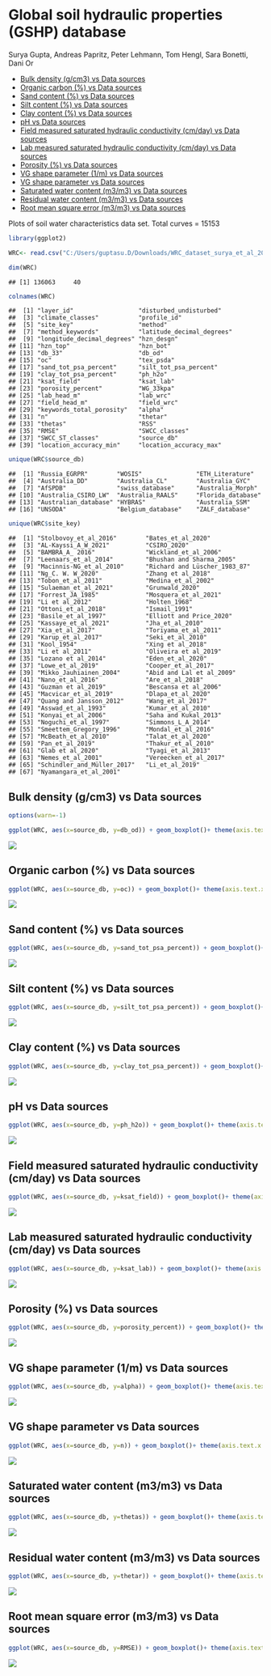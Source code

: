 Global soil hydraulic properties (GSHP) database
================
Surya Gupta, Andreas Papritz, Peter Lehmann, Tom Hengl, Sara Bonetti,
Dani Or

  - [Bulk density (g/cm3) vs Data
    sources](#bulk-density-gcm3-vs-data-sources)
  - [Organic carbon (%) vs Data
    sources](#organic-carbon--vs-data-sources)
  - [Sand content (%) vs Data sources](#sand-content--vs-data-sources)
  - [Silt content (%) vs Data sources](#silt-content--vs-data-sources)
  - [Clay content (%) vs Data sources](#clay-content--vs-data-sources)
  - [pH vs Data sources](#ph-vs-data-sources)
  - [Field measured saturated hydraulic conductivity (cm/day) vs Data
    sources](#field-measured-saturated-hydraulic-conductivity-cmday-vs-data-sources)
  - [Lab measured saturated hydraulic conductivity (cm/day) vs Data
    sources](#lab-measured-saturated-hydraulic-conductivity-cmday-vs-data-sources)
  - [Porosity (%) vs Data sources](#porosity--vs-data-sources)
  - [VG shape parameter (1/m) vs Data
    sources](#vg-shape-parameter-1m-vs-data-sources)
  - [VG shape parameter vs Data
    sources](#vg-shape-parameter-vs-data-sources)
  - [Saturated water content (m3/m3) vs Data
    sources](#saturated-water-content-m3m3-vs-data-sources)
  - [Residual water content (m3/m3) vs Data
    sources](#residual-water-content-m3m3-vs-data-sources)
  - [Root mean square error (m3/m3) vs Data
    sources](#root-mean-square-error-m3m3-vs-data-sources)

Plots of soil water characteristics data set. Total curves = 15153

``` r
library(ggplot2)

WRC<- read.csv("C:/Users/guptasu.D/Downloads/WRC_dataset_surya_et_al_2021_final.csv")

dim(WRC)
```

    ## [1] 136063     40

``` r
colnames(WRC)
```

    ##  [1] "layer_id"                  "disturbed_undisturbed"    
    ##  [3] "climate_classes"           "profile_id"               
    ##  [5] "site_key"                  "method"                   
    ##  [7] "method_keywords"           "latitude_decimal_degrees" 
    ##  [9] "longitude_decimal_degrees" "hzn_desgn"                
    ## [11] "hzn_top"                   "hzn_bot"                  
    ## [13] "db_33"                     "db_od"                    
    ## [15] "oc"                        "tex_psda"                 
    ## [17] "sand_tot_psa_percent"      "silt_tot_psa_percent"     
    ## [19] "clay_tot_psa_percent"      "ph_h2o"                   
    ## [21] "ksat_field"                "ksat_lab"                 
    ## [23] "porosity_percent"          "WG_33kpa"                 
    ## [25] "lab_head_m"                "lab_wrc"                  
    ## [27] "field_head_m"              "field_wrc"                
    ## [29] "keywords_total_porosity"   "alpha"                    
    ## [31] "n"                         "thetar"                   
    ## [33] "thetas"                    "RSS"                      
    ## [35] "RMSE"                      "SWCC_classes"             
    ## [37] "SWCC_ST_classes"           "source_db"                
    ## [39] "location_accuracy_min"     "location_accuracy_max"

``` r
unique(WRC$source_db)
```

    ##  [1] "Russia_EGRPR"        "WOSIS"               "ETH_Literature"     
    ##  [4] "Australia_DD"        "Australia_CL"        "Australia_GYC"      
    ##  [7] "AfSPDB"              "swiss_database"      "Australia_Morph"    
    ## [10] "Australia_CSIRO_LW"  "Australia_RAALS"     "Florida_database"   
    ## [13] "Australian_database" "HYBRAS"              "Australia_SSM"      
    ## [16] "UNSODA"              "Belgium_database"    "ZALF_database"

``` r
unique(WRC$site_key)
```

    ##  [1] "Stolbovoy_et_al_2016"        "Bates_et_al_2020"           
    ##  [3] "AL-Kayssi_A_W_2021"          "CSIRO_2020"                 
    ##  [5] "BAMBRA_A_ 2016"              "Wickland_et_al_2006"        
    ##  [7] "Leenaars_et_al_2014"         "Bhushan and Sharma_2005"    
    ##  [9] "Macinnis-NG_et_al_2010"      "Richard and Lüscher_1983_87"
    ## [11] "Ng_C. W. W_2020"             "Zhang et al_2018"           
    ## [13] "Tobon_et_al_2011"            "Medina_et_al_2002"          
    ## [15] "Sulaeman_et_al_2021"         "Grunwald_2020"              
    ## [17] "Forrest_JA_1985"             "Mosquera_et_al_2021"        
    ## [19] "Li et al_2012"               "Holten_1968"                
    ## [21] "Ottoni_et_al_2018"           "Ismail_1991"                
    ## [23] "Basile_et_al_1997"           "Elliott and Price_2020"     
    ## [25] "Kassaye_et_al_2021"          "Jha_et_al_2010"             
    ## [27] "Xia_et_al_2017"              "Toriyama_et_al_2011"        
    ## [29] "Karup_et_al_2017"            "Seki_et_al_2010"            
    ## [31] "Kool_1954"                   "Xing et al_2018"            
    ## [33] "Li et al_2011"               "Oliveira et al_2019"        
    ## [35] "Lozano et al_2014"           "Eden_et_al_2020"            
    ## [37] "Lowe_et_al_2019"             "Cooper_et_al_2017"          
    ## [39] "Mikko_Jauhiainen_2004"       "Abid and Lal et al_2009"    
    ## [41] "Nano_et_al_2016"             "Are_et_al_2018"             
    ## [43] "Guzman et al_2019"           "Bescansa et al_2006"        
    ## [45] "Macvicar_et_al_2019"         "Dlapa_et_al_2020"           
    ## [47] "Quang and Jansson_2012"      "Wang_et_al_2017"            
    ## [49] "Asswad_et_al_1993"           "Kumar_et_al_2010"           
    ## [51] "Konyai_et_al_2006"           "Saha and Kukal_2013"        
    ## [53] "Noguchi_et_al_1997"          "Simmons_L_A_2014"           
    ## [55] "Smeettem_Gregory_1996"       "Mondal_et_al_2016"          
    ## [57] "McBeath_et_al_2010"          "Talat_et_al_2020"           
    ## [59] "Pan_et_al_2019"              "Thakur_et_al_2010"          
    ## [61] "Glab et al_2020"             "Tyagi_et_al_2013"           
    ## [63] "Nemes_et_al_2001"            "Vereecken_et_al_2017"       
    ## [65] "Schindler_and_Müller_2017"   "Li_et_al_2019"              
    ## [67] "Nyamangara_et_al_2001"

## Bulk density (g/cm3) vs Data sources

``` r
options(warn=-1)

ggplot(WRC, aes(x=source_db, y=db_od)) + geom_boxplot()+ theme(axis.text.x = element_text(angle = 90, hjust = 1))
```

![](Dataset_graphs_files/figure-gfm/unnamed-chunk-1-1.png)<!-- -->

## Organic carbon (%) vs Data sources

``` r
ggplot(WRC, aes(x=source_db, y=oc)) + geom_boxplot()+ theme(axis.text.x = element_text(angle = 90, hjust = 1))
```

![](Dataset_graphs_files/figure-gfm/unnamed-chunk-2-1.png)<!-- -->

## Sand content (%) vs Data sources

``` r
ggplot(WRC, aes(x=source_db, y=sand_tot_psa_percent)) + geom_boxplot()+ theme(axis.text.x = element_text(angle = 90, hjust = 1))
```

![](Dataset_graphs_files/figure-gfm/unnamed-chunk-3-1.png)<!-- -->

## Silt content (%) vs Data sources

``` r
ggplot(WRC, aes(x=source_db, y=silt_tot_psa_percent)) + geom_boxplot()+ theme(axis.text.x = element_text(angle = 90, hjust = 1))
```

![](Dataset_graphs_files/figure-gfm/unnamed-chunk-4-1.png)<!-- -->

## Clay content (%) vs Data sources

``` r
ggplot(WRC, aes(x=source_db, y=clay_tot_psa_percent)) + geom_boxplot()+ theme(axis.text.x = element_text(angle = 90, hjust = 1))
```

![](Dataset_graphs_files/figure-gfm/unnamed-chunk-5-1.png)<!-- -->

## pH vs Data sources

``` r
ggplot(WRC, aes(x=source_db, y=ph_h2o)) + geom_boxplot()+ theme(axis.text.x = element_text(angle = 90, hjust = 1))
```

![](Dataset_graphs_files/figure-gfm/unnamed-chunk-6-1.png)<!-- -->

## Field measured saturated hydraulic conductivity (cm/day) vs Data sources

``` r
ggplot(WRC, aes(x=source_db, y=ksat_field)) + geom_boxplot()+ theme(axis.text.x = element_text(angle = 90, hjust = 1))
```

![](Dataset_graphs_files/figure-gfm/unnamed-chunk-7-1.png)<!-- -->

## Lab measured saturated hydraulic conductivity (cm/day) vs Data sources

``` r
ggplot(WRC, aes(x=source_db, y=ksat_lab)) + geom_boxplot()+ theme(axis.text.x = element_text(angle = 90, hjust = 1))
```

![](Dataset_graphs_files/figure-gfm/unnamed-chunk-8-1.png)<!-- -->

## Porosity (%) vs Data sources

``` r
ggplot(WRC, aes(x=source_db, y=porosity_percent)) + geom_boxplot()+ theme(axis.text.x = element_text(angle = 90, hjust = 1))
```

![](Dataset_graphs_files/figure-gfm/unnamed-chunk-9-1.png)<!-- -->

## VG shape parameter (1/m) vs Data sources

``` r
ggplot(WRC, aes(x=source_db, y=alpha)) + geom_boxplot()+ theme(axis.text.x = element_text(angle = 90, hjust = 1))
```

![](Dataset_graphs_files/figure-gfm/unnamed-chunk-10-1.png)<!-- -->

## VG shape parameter vs Data sources

``` r
ggplot(WRC, aes(x=source_db, y=n)) + geom_boxplot()+ theme(axis.text.x = element_text(angle = 90, hjust = 1))
```

![](Dataset_graphs_files/figure-gfm/unnamed-chunk-11-1.png)<!-- -->

## Saturated water content (m3/m3) vs Data sources

``` r
ggplot(WRC, aes(x=source_db, y=thetas)) + geom_boxplot()+ theme(axis.text.x = element_text(angle = 90, hjust = 1))
```

![](Dataset_graphs_files/figure-gfm/unnamed-chunk-12-1.png)<!-- -->

## Residual water content (m3/m3) vs Data sources

``` r
ggplot(WRC, aes(x=source_db, y=thetar)) + geom_boxplot()+ theme(axis.text.x = element_text(angle = 90, hjust = 1))
```

![](Dataset_graphs_files/figure-gfm/unnamed-chunk-13-1.png)<!-- -->

## Root mean square error (m3/m3) vs Data sources

``` r
ggplot(WRC, aes(x=source_db, y=RMSE)) + geom_boxplot()+ theme(axis.text.x = element_text(angle = 90, hjust = 1))
```

![](Dataset_graphs_files/figure-gfm/unnamed-chunk-14-1.png)<!-- -->
